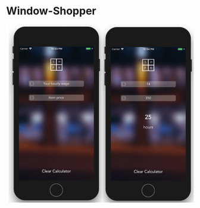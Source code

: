 # Window-Shopper

![Screenshot](https://github.com/TiagoSantosSilva/Window-Shopper/blob/master/Screenshots/Window%20Shopper.png)
